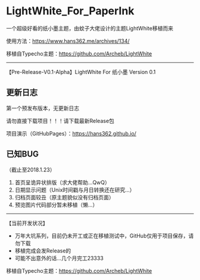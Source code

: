 # LightWhite_For_PaperInk

一个超级好看的纸小墨主题，由蚊子大佬设计的主题LightWhite移植而来

使用方法：https://www.hans362.me/archives/134/

移植自Typecho主题：https://github.com/Archeb/LightWhite

***

【Pre-Release-V0.1-Alpha】LightWhite For 纸小墨 Version 0.1

## 更新日志 ##

第一个预发布版本，无更新日志

请勿直接下载项目！！！请下载最新Release包

项目演示（GitHubPages）：https://hans362.github.io/

## 已知BUG ##

（截止至2018.1.23）

 1. 首页呈诡异状排版（求大佬帮助...QwQ）
 2. 日期显示问题（Unix时间戳与月日转换还在研究...）
 3. 归档页面较丑（原主题貌似没有归档页面）
 4. 预览图片代码部分暂未移植（懒...）

***

【当前开发状况】

 * 万年大坑系列，目前仍未开工或正在移植测试中，GitHub仅用于项目保存，请勿下载 
 * 移植完成会发Release的 
 * 可能不出意外的话...几个月完工23333 

移植自Typecho主题：https://github.com/Archeb/LightWhite
